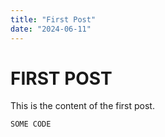 ```yaml
---
title: "First Post"
date: "2024-06-11"
---
```

# FIRST POST
This is the content of the first post.

`SOME CODE`

